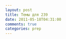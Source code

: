 ```yaml
---
layout: post
title: Темы для 239
date: 2011-05-18T04:31:00
comments: true
categories: prep
---
```


